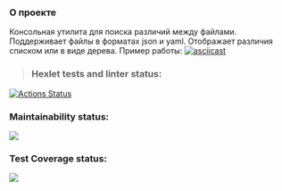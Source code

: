 ### О проекте
Консольная утилита для поиска различий между файлами. Поддерживает файлы в форматах json и yaml. Отображает различия списком или в виде дерева.
Пример работы:
[![asciicast](https://asciinema.org/a/0xKt7FcteUM12Iyu4xv28JV4E.svg)](https://asciinema.org/a/0xKt7FcteUM12Iyu4xv28JV4E)
>### Hexlet tests and linter status:
[![Actions Status](https://github.com/MarinaIlina893/python-project-lvl2/workflows/hexlet-check/badge.svg)](https://github.com/MarinaIlina893/python-project-lvl2/actions)
### Maintainability status:
<a href="https://codeclimate.com/github/MarinaIlina893/python-project-lvl2/maintainability"><img src="https://api.codeclimate.com/v1/badges/73f2ed8d866872f629a4/maintainability" /></a>
### Test Coverage status:
<a href="https://codeclimate.com/github/MarinaIlina893/python-project-lvl2/test_coverage"><img src="https://api.codeclimate.com/v1/badges/73f2ed8d866872f629a4/test_coverage" /></a>
